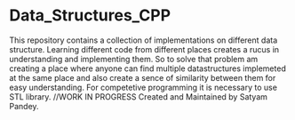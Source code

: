# Data_Structures_CPP
This repository contains a collection of implementations on different data structure.
Learning different code from different places creates a rucus in understanding and implementing them. So to solve that problem am creating a place where anyone can find multiple datastructures implemeted at the same place and also create a sence of similarity between them for easy understanding.
For competetive programming it is necessary to use STL library.
//WORK IN PROGRESS
Created and Maintained by Satyam Pandey.
